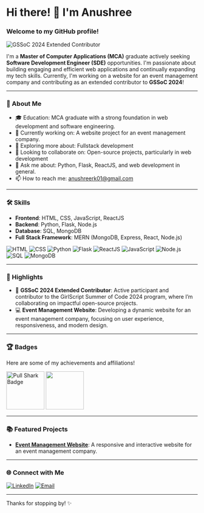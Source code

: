 # Hi there! 👋 I'm Anushree

### Welcome to my GitHub profile!

![GSSoC 2024 Extended Contributor](https://img.shields.io/badge/GSSoC-2024%20Extended%20Contributor-orange)


I'm a **Master of Computer Applications (MCA)** graduate actively seeking **Software Development Engineer (SDE)** opportunities. 
I'm passionate about building engaging and efficient web applications and continually expanding my tech skills. Currently, 
I'm working on a website for an event management company and contributing as an extended contributor to **GSSoC 2024**!

---

### 💼 About Me
- 🎓 Education: MCA graduate with a strong foundation in web development and software engineering.
- 🔭 Currently working on: A website project for an event management company.
- 🌱 Exploring more about: Fullstack development
- 👯 Looking to collaborate on: Open-source projects, particularly in web development
- 💬 Ask me about: Python, Flask, ReactJS, and web development in general.
- 📫 How to reach me: anushreerk01@gmail.com

---

### 🛠️ Skills

- **Frontend**: HTML, CSS, JavaScript, ReactJS
- **Backend**: Python, Flask, Node.js
- **Database**: SQL, MongoDB
- **Full Stack Framework**: MERN (MongoDB, Express, React, Node.js)

![HTML](https://img.shields.io/badge/HTML-E34F26?style=flat&logo=html5&logoColor=white)
![CSS](https://img.shields.io/badge/CSS-1572B6?style=flat&logo=css3&logoColor=white)
![Python](https://img.shields.io/badge/Python-3776AB?style=flat&logo=python&logoColor=white)
![Flask](https://img.shields.io/badge/Flask-000000?style=flat&logo=flask&logoColor=white)
![ReactJS](https://img.shields.io/badge/React-61DAFB?style=flat&logo=react&logoColor=black)
![JavaScript](https://img.shields.io/badge/JavaScript-F7DF1E?style=flat&logo=javascript&logoColor=black)
![Node.js](https://img.shields.io/badge/Node.js-339933?style=flat&logo=node-dot-js&logoColor=white)
![SQL](https://img.shields.io/badge/SQL-003B57?style=flat&logo=postgresql&logoColor=white)
![MongoDB](https://img.shields.io/badge/MongoDB-47A248?style=flat&logo=mongodb&logoColor=white)

---

### 🌟 Highlights

- 🏅 **GSSoC 2024 Extended Contributor**: Active participant and contributor to the GirlScript Summer of Code 2024 program, where I’m collaborating on impactful open-source projects.
- 💻 **Event Management Website**: Developing a dynamic website for an event management company, focusing on user experience, responsiveness, and modern design.

---

### 🏆 Badges

Here are some of my achievements and affiliations!

<img src="https://img.shields.io/badge/Pull%20Shark-%23181717.svg?&style=flat&logo=github&logoColor=white" alt="Pull Shark Badge" width="100px" height="100px">
<img src="https://raw.githubusercontent.com/GSSoC24/Postman-Challenge/main/docs/assets/Postman%20White.png" width="100px" height="100px" /> 

---

### 📚 Featured Projects

- **[Event Management Website](https://saptapadicreations.com/)**: A responsive and interactive website for an event management company.

---

### 🌐 Connect with Me

[![LinkedIn](https://img.shields.io/badge/-LinkedIn-0077B5?style=flat&logo=LinkedIn&logoColor=white)](https://www.linkedin.com/in/anushree-r-25104920a/)
[![Email](https://img.shields.io/badge/Email-D14836?style=flat&logo=gmail&logoColor=white)](mailto:anushreerk01@gmail.com)

---

Thanks for stopping by! ✨
